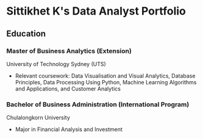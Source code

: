 # Sittikhet K's Data Analyst Portfolio
## Education
### Master of Business Analytics (Extension) 
University of Technology Sydney (UTS)
- Relevant coursework: Data Visualisation and Visual Analytics, Database Principles, Data Processing Using
Python, Machine Learning Algorithms and Applications, and Customer Analytics

### Bachelor of Business Administration (International Program)
Chulalongkorn University
- Major in Financial Analysis and Investment
